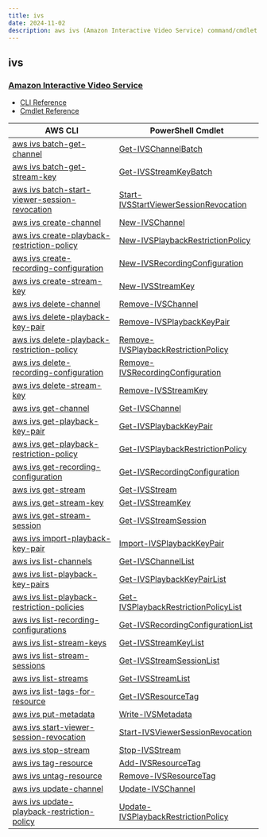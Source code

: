 ```yaml
---
title: ivs
date: 2024-11-02
description: aws ivs (Amazon Interactive Video Service) command/cmdlet list.
---
```


## ivs

### [Amazon Interactive Video Service](https://aws.amazon.com/ivs/)

* [CLI Reference](https://awscli.amazonaws.com/v2/documentation/api/latest/reference/ivs/index.html)
* [Cmdlet Reference](https://docs.aws.amazon.com/powershell/latest/reference/items/IVS_cmdlets.html)

|AWS CLI|PowerShell Cmdlet|
|----|----|
|[aws ivs batch-get-channel](https://awscli.amazonaws.com/v2/documentation/api/latest/reference/ivs/batch-get-channel.html)|[Get-IVSChannelBatch](https://docs.aws.amazon.com/powershell/latest/reference/items/Get-IVSChannelBatch.html)|
|[aws ivs batch-get-stream-key](https://awscli.amazonaws.com/v2/documentation/api/latest/reference/ivs/batch-get-stream-key.html)|[Get-IVSStreamKeyBatch](https://docs.aws.amazon.com/powershell/latest/reference/items/Get-IVSStreamKeyBatch.html)|
|[aws ivs batch-start-viewer-session-revocation](https://awscli.amazonaws.com/v2/documentation/api/latest/reference/ivs/batch-start-viewer-session-revocation.html)|[Start-IVSStartViewerSessionRevocation](https://docs.aws.amazon.com/powershell/latest/reference/items/Start-IVSStartViewerSessionRevocation.html)|
|[aws ivs create-channel](https://awscli.amazonaws.com/v2/documentation/api/latest/reference/ivs/create-channel.html)|[New-IVSChannel](https://docs.aws.amazon.com/powershell/latest/reference/items/New-IVSChannel.html)|
|[aws ivs create-playback-restriction-policy](https://awscli.amazonaws.com/v2/documentation/api/latest/reference/ivs/create-playback-restriction-policy.html)|[New-IVSPlaybackRestrictionPolicy](https://docs.aws.amazon.com/powershell/latest/reference/items/New-IVSPlaybackRestrictionPolicy.html)|
|[aws ivs create-recording-configuration](https://awscli.amazonaws.com/v2/documentation/api/latest/reference/ivs/create-recording-configuration.html)|[New-IVSRecordingConfiguration](https://docs.aws.amazon.com/powershell/latest/reference/items/New-IVSRecordingConfiguration.html)|
|[aws ivs create-stream-key](https://awscli.amazonaws.com/v2/documentation/api/latest/reference/ivs/create-stream-key.html)|[New-IVSStreamKey](https://docs.aws.amazon.com/powershell/latest/reference/items/New-IVSStreamKey.html)|
|[aws ivs delete-channel](https://awscli.amazonaws.com/v2/documentation/api/latest/reference/ivs/delete-channel.html)|[Remove-IVSChannel](https://docs.aws.amazon.com/powershell/latest/reference/items/Remove-IVSChannel.html)|
|[aws ivs delete-playback-key-pair](https://awscli.amazonaws.com/v2/documentation/api/latest/reference/ivs/delete-playback-key-pair.html)|[Remove-IVSPlaybackKeyPair](https://docs.aws.amazon.com/powershell/latest/reference/items/Remove-IVSPlaybackKeyPair.html)|
|[aws ivs delete-playback-restriction-policy](https://awscli.amazonaws.com/v2/documentation/api/latest/reference/ivs/delete-playback-restriction-policy.html)|[Remove-IVSPlaybackRestrictionPolicy](https://docs.aws.amazon.com/powershell/latest/reference/items/Remove-IVSPlaybackRestrictionPolicy.html)|
|[aws ivs delete-recording-configuration](https://awscli.amazonaws.com/v2/documentation/api/latest/reference/ivs/delete-recording-configuration.html)|[Remove-IVSRecordingConfiguration](https://docs.aws.amazon.com/powershell/latest/reference/items/Remove-IVSRecordingConfiguration.html)|
|[aws ivs delete-stream-key](https://awscli.amazonaws.com/v2/documentation/api/latest/reference/ivs/delete-stream-key.html)|[Remove-IVSStreamKey](https://docs.aws.amazon.com/powershell/latest/reference/items/Remove-IVSStreamKey.html)|
|[aws ivs get-channel](https://awscli.amazonaws.com/v2/documentation/api/latest/reference/ivs/get-channel.html)|[Get-IVSChannel](https://docs.aws.amazon.com/powershell/latest/reference/items/Get-IVSChannel.html)|
|[aws ivs get-playback-key-pair](https://awscli.amazonaws.com/v2/documentation/api/latest/reference/ivs/get-playback-key-pair.html)|[Get-IVSPlaybackKeyPair](https://docs.aws.amazon.com/powershell/latest/reference/items/Get-IVSPlaybackKeyPair.html)|
|[aws ivs get-playback-restriction-policy](https://awscli.amazonaws.com/v2/documentation/api/latest/reference/ivs/get-playback-restriction-policy.html)|[Get-IVSPlaybackRestrictionPolicy](https://docs.aws.amazon.com/powershell/latest/reference/items/Get-IVSPlaybackRestrictionPolicy.html)|
|[aws ivs get-recording-configuration](https://awscli.amazonaws.com/v2/documentation/api/latest/reference/ivs/get-recording-configuration.html)|[Get-IVSRecordingConfiguration](https://docs.aws.amazon.com/powershell/latest/reference/items/Get-IVSRecordingConfiguration.html)|
|[aws ivs get-stream](https://awscli.amazonaws.com/v2/documentation/api/latest/reference/ivs/get-stream.html)|[Get-IVSStream](https://docs.aws.amazon.com/powershell/latest/reference/items/Get-IVSStream.html)|
|[aws ivs get-stream-key](https://awscli.amazonaws.com/v2/documentation/api/latest/reference/ivs/get-stream-key.html)|[Get-IVSStreamKey](https://docs.aws.amazon.com/powershell/latest/reference/items/Get-IVSStreamKey.html)|
|[aws ivs get-stream-session](https://awscli.amazonaws.com/v2/documentation/api/latest/reference/ivs/get-stream-session.html)|[Get-IVSStreamSession](https://docs.aws.amazon.com/powershell/latest/reference/items/Get-IVSStreamSession.html)|
|[aws ivs import-playback-key-pair](https://awscli.amazonaws.com/v2/documentation/api/latest/reference/ivs/import-playback-key-pair.html)|[Import-IVSPlaybackKeyPair](https://docs.aws.amazon.com/powershell/latest/reference/items/Import-IVSPlaybackKeyPair.html)|
|[aws ivs list-channels](https://awscli.amazonaws.com/v2/documentation/api/latest/reference/ivs/list-channels.html)|[Get-IVSChannelList](https://docs.aws.amazon.com/powershell/latest/reference/items/Get-IVSChannelList.html)|
|[aws ivs list-playback-key-pairs](https://awscli.amazonaws.com/v2/documentation/api/latest/reference/ivs/list-playback-key-pairs.html)|[Get-IVSPlaybackKeyPairList](https://docs.aws.amazon.com/powershell/latest/reference/items/Get-IVSPlaybackKeyPairList.html)|
|[aws ivs list-playback-restriction-policies](https://awscli.amazonaws.com/v2/documentation/api/latest/reference/ivs/list-playback-restriction-policies.html)|[Get-IVSPlaybackRestrictionPolicyList](https://docs.aws.amazon.com/powershell/latest/reference/items/Get-IVSPlaybackRestrictionPolicyList.html)|
|[aws ivs list-recording-configurations](https://awscli.amazonaws.com/v2/documentation/api/latest/reference/ivs/list-recording-configurations.html)|[Get-IVSRecordingConfigurationList](https://docs.aws.amazon.com/powershell/latest/reference/items/Get-IVSRecordingConfigurationList.html)|
|[aws ivs list-stream-keys](https://awscli.amazonaws.com/v2/documentation/api/latest/reference/ivs/list-stream-keys.html)|[Get-IVSStreamKeyList](https://docs.aws.amazon.com/powershell/latest/reference/items/Get-IVSStreamKeyList.html)|
|[aws ivs list-stream-sessions](https://awscli.amazonaws.com/v2/documentation/api/latest/reference/ivs/list-stream-sessions.html)|[Get-IVSStreamSessionList](https://docs.aws.amazon.com/powershell/latest/reference/items/Get-IVSStreamSessionList.html)|
|[aws ivs list-streams](https://awscli.amazonaws.com/v2/documentation/api/latest/reference/ivs/list-streams.html)|[Get-IVSStreamList](https://docs.aws.amazon.com/powershell/latest/reference/items/Get-IVSStreamList.html)|
|[aws ivs list-tags-for-resource](https://awscli.amazonaws.com/v2/documentation/api/latest/reference/ivs/list-tags-for-resource.html)|[Get-IVSResourceTag](https://docs.aws.amazon.com/powershell/latest/reference/items/Get-IVSResourceTag.html)|
|[aws ivs put-metadata](https://awscli.amazonaws.com/v2/documentation/api/latest/reference/ivs/put-metadata.html)|[Write-IVSMetadata](https://docs.aws.amazon.com/powershell/latest/reference/items/Write-IVSMetadata.html)|
|[aws ivs start-viewer-session-revocation](https://awscli.amazonaws.com/v2/documentation/api/latest/reference/ivs/start-viewer-session-revocation.html)|[Start-IVSViewerSessionRevocation](https://docs.aws.amazon.com/powershell/latest/reference/items/Start-IVSViewerSessionRevocation.html)|
|[aws ivs stop-stream](https://awscli.amazonaws.com/v2/documentation/api/latest/reference/ivs/stop-stream.html)|[Stop-IVSStream](https://docs.aws.amazon.com/powershell/latest/reference/items/Stop-IVSStream.html)|
|[aws ivs tag-resource](https://awscli.amazonaws.com/v2/documentation/api/latest/reference/ivs/tag-resource.html)|[Add-IVSResourceTag](https://docs.aws.amazon.com/powershell/latest/reference/items/Add-IVSResourceTag.html)|
|[aws ivs untag-resource](https://awscli.amazonaws.com/v2/documentation/api/latest/reference/ivs/untag-resource.html)|[Remove-IVSResourceTag](https://docs.aws.amazon.com/powershell/latest/reference/items/Remove-IVSResourceTag.html)|
|[aws ivs update-channel](https://awscli.amazonaws.com/v2/documentation/api/latest/reference/ivs/update-channel.html)|[Update-IVSChannel](https://docs.aws.amazon.com/powershell/latest/reference/items/Update-IVSChannel.html)|
|[aws ivs update-playback-restriction-policy](https://awscli.amazonaws.com/v2/documentation/api/latest/reference/ivs/update-playback-restriction-policy.html)|[Update-IVSPlaybackRestrictionPolicy](https://docs.aws.amazon.com/powershell/latest/reference/items/Update-IVSPlaybackRestrictionPolicy.html)|

